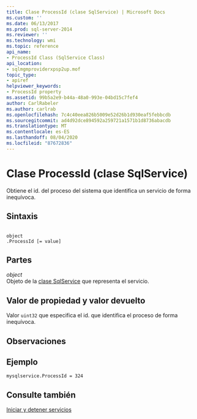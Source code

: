 ```yaml
---
title: Clase ProcessId (clase SqlService) | Microsoft Docs
ms.custom: ''
ms.date: 06/13/2017
ms.prod: sql-server-2014
ms.reviewer: ''
ms.technology: wmi
ms.topic: reference
api_name:
- ProcessId Class (SqlService Class)
api_location:
- sqlmgmproviderxpsp2up.mof
topic_type:
- apiref
helpviewer_keywords:
- ProcessId property
ms.assetid: 99b5a2e9-b44a-48a0-993e-04bd15c7fef4
author: CarlRabeler
ms.author: carlrab
ms.openlocfilehash: 7c4c40eea826b5009e52d26b1d930eaf5febbcdb
ms.sourcegitcommit: ad4d92dce894592a259721a1571b1d8736abacdb
ms.translationtype: MT
ms.contentlocale: es-ES
ms.lasthandoff: 08/04/2020
ms.locfileid: "87672836"
---
```

# <a name="processid-class-sqlservice-class"></a>Clase ProcessId (clase SqlService)
  Obtiene el id. del proceso del sistema que identifica un servicio de forma inequívoca.  
  
## <a name="syntax"></a>Sintaxis  
  
```  
  
object  
.ProcessId [= value]  
```  
  
## <a name="parts"></a>Partes  
 *object*  
 Objeto de la [clase SqlService](sqlservice-class.md) que representa el servicio.  
  
## <a name="property-valuereturn-value"></a>Valor de propiedad y valor devuelto  
 Valor `uint32` que especifica el id. que identifica el proceso de forma inequívoca.  
  
## <a name="remarks"></a>Observaciones  
  
## <a name="example"></a>Ejemplo  
  
```  
mysqlservice.ProcessId = 324  
```  
  
## <a name="see-also"></a>Consulte también  
 [Iniciar y detener servicios](https://technet.microsoft.com/library/ms174886\(v=sql.105\).aspx)  
  
  
